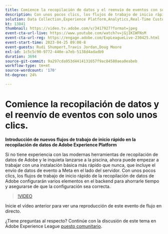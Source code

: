 ```yaml
---
title: Comience la recopilación de datos y el reenvío de eventos con solo unos clics.
description: Con unos pocos clics, los flujos de trabajo de inicio rápido de la recopilación de datos de Adobe configurarán varios elementos en el backend para ahorrarle tiempo y asegurarse de que la configuración sea correcta.
solution: Data Collection,Experience Platform,Analytics,Real-Time Customer Data Platform,Customer Journey Analytics
kt: 13041
thumbnail: https://video.tv.adobe.com/v/3417927?format=jpeg
event-cta-url-live: https://www.youtube.com/watch?v=jGjIKIWFNsM
event-cta-url-reg: https://engage.adobe.com/ExpLeagueLive-230425.html
event-start-time: 2023-04-25 09:00-8
event-guests: Rudi Shumpert,Travis Jordan,Doug Moore
exl-id: 1c5c5c90-9772-440e-a7eb-5138d4adadb9
duration: 3694
source-git-commit: 9a297cda953d4414131657f9ac84580aea0eabeb
workflow-type: tm+mt
source-wordcount: '170'
ht-degree: 24%

---
```


# Comience la recopilación de datos y el reenvío de eventos con solo unos clics.

**Introducción de nuevos flujos de trabajo de inicio rápido en la recopilación de datos de Adobe Experience Platform**

Si no tiene experiencia con las modernas herramientas de recopilación de datos de Adobe y le inquieta lanzarse a la piscina, ahora puede empezar a trabajar con una instalación básica más rápido que nunca, que incluye el envío de datos de evento a Meta en el lado del servidor. Con unos pocos clics, los flujos de trabajo de inicio rápido de la recopilación de datos de Adobe configurarán varios elementos en el backend para ahorrarle tiempo y asegurarse de que la configuración sea correcta.

>[!VIDEO](https://video.tv.adobe.com/v/3417927/?quality=12&learn=on)

Inicie el vídeo anterior para ver una reproducción de este evento de flujo en directo.

¿Tiene preguntas al respecto? Continúe con la discusión de este tema en Adobe Experience League [puesto comunitario](https://experienceleaguecommunities.adobe.com/t5/adobe-experience-platform-data/experience-league-live-post-session-discussion-get-data/m-p/589754#M476).
